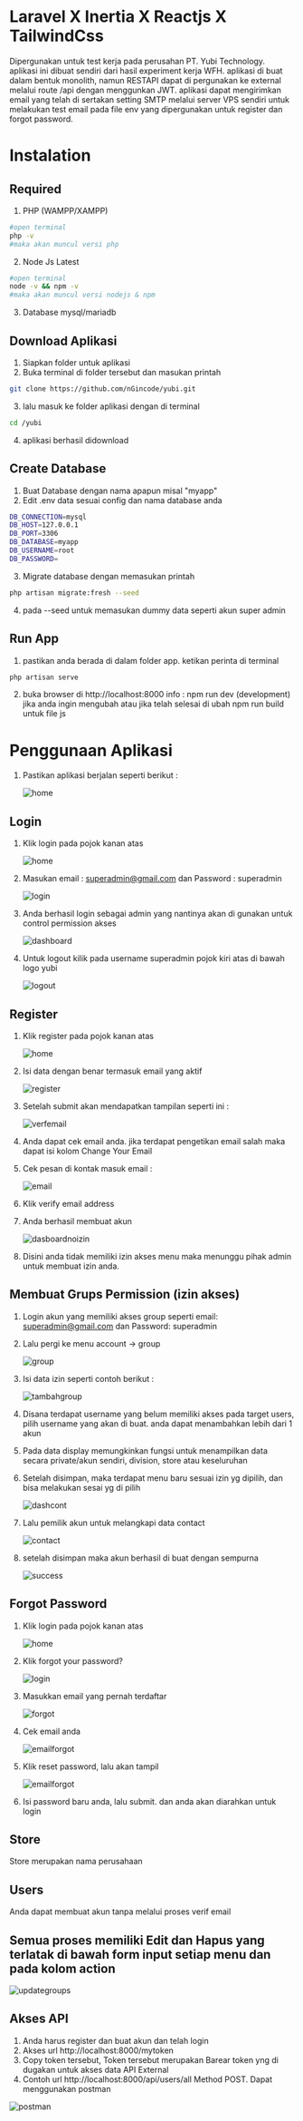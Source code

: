 # Laravel X Inertia X Reactjs X TailwindCss

Dipergunakan untuk test kerja pada perusahan PT. Yubi Technology. aplikasi ini dibuat sendiri dari hasil experiment kerja WFH.
aplikasi di buat dalam bentuk monolith, namun RESTAPI dapat di pergunakan ke external melalui route /api dengan menggunkan JWT.
aplikasi dapat mengirimkan email yang telah di sertakan setting SMTP melalui server VPS sendiri untuk melakukan test email pada file env yang dipergunakan untuk register dan forgot password.

# Instalation

## Required

1. PHP (WAMPP/XAMPP)

```bash
#open terminal
php -v
#maka akan muncul versi php
```

2. Node Js Latest

```bash
#open terminal
node -v && npm -v
#maka akan muncul versi nodejs & npm
```

3. Database mysql/mariadb

## Download Aplikasi

1. Siapkan folder untuk aplikasi
2. Buka terminal di folder tersebut dan masukan printah

```bash
git clone https://github.com/nGincode/yubi.git
```

3. lalu masuk ke folder aplikasi dengan di terminal

```bash
cd /yubi
```

4. aplikasi berhasil didownload

## Create Database

1. Buat Database dengan nama apapun misal "myapp"
2. Edit .env data sesuai config dan nama database anda

```bash
DB_CONNECTION=mysql
DB_HOST=127.0.0.1
DB_PORT=3306
DB_DATABASE=myapp
DB_USERNAME=root
DB_PASSWORD=
```

3. Migrate database dengan memasukan printah

```bash
php artisan migrate:fresh --seed
```

4. pada --seed untuk memasukan dummy data seperti akun super admin

## Run App

1. pastikan anda berada di dalam folder app. ketikan perinta di terminal

```bash
php artisan serve
```

2. buka browser di http://localhost:8000
   info : npm run dev (development) jika anda ingin mengubah atau jika telah selesai di ubah npm run build untuk file js

# Penggunaan Aplikasi

1. Pastikan aplikasi berjalan seperti berikut :

    ![home](public/tutorial/home.png)

## Login

1. Klik login pada pojok kanan atas

    ![home](public/tutorial/home.png)

2. Masukan email : superadmin@gmail.com dan Password : superadmin

    ![login](public/tutorial/login.png)

3. Anda berhasil login sebagai admin yang nantinya akan di gunakan untuk control permission akses

    ![dashboard](public/tutorial/dashboard.png)

4. Untuk logout kilik pada username superadmin pojok kiri atas di bawah logo yubi

    ![logout](public/tutorial/logout.png)

## Register

1. Klik register pada pojok kanan atas

    ![home](public/tutorial/home.png)

2. Isi data dengan benar termasuk email yang aktif

    ![register](public/tutorial/register.png)

3. Setelah submit akan mendapatkan tampilan seperti ini :

    ![verfemail](public/tutorial/verfemail.png)

4. Anda dapat cek email anda. jika terdapat pengetikan email salah maka dapat isi kolom Change Your Email

5. Cek pesan di kontak masuk email :

    ![email](public/tutorial/email.png)

6. Klik verify email address

7. Anda berhasil membuat akun

    ![dasboardnoizin](public/tutorial/dasboardnoizin.png)

8. Disini anda tidak memiliki izin akses menu maka menunggu pihak admin untuk membuat izin anda.

## Membuat Grups Permission (izin akses)

1. Login akun yang memiliki akses group seperti email: superadmin@gmail.com dan Password: superadmin

2. Lalu pergi ke menu account -> group

    ![group](public/tutorial/group.png)

3. Isi data izin seperti contoh berikut :

    ![tambahgroup](public/tutorial/tambahgroup.png)

4. Disana terdapat username yang belum memiliki akses pada target users, pilih username yang akan di buat. anda dapat menambahkan lebih dari 1 akun

5. Pada data display memungkinkan fungsi untuk menampilkan data secara private/akun sendiri, division, store atau keseluruhan

6. Setelah disimpan, maka terdapat menu baru sesuai izin yg dipilih, dan bisa melakukan sesai yg di pilih

    ![dashcont](public/tutorial/dashcont.png)

7. Lalu pemilik akun untuk melangkapi data contact

    ![contact](public/tutorial/contact.png)

8. setelah disimpan maka akun berhasil di buat dengan sempurna

    ![success](public/tutorial/success.png)

## Forgot Password

1. Klik login pada pojok kanan atas

    ![home](public/tutorial/home.png)

2. Klik forgot your password?

    ![login](public/tutorial/login.png)

3. Masukkan email yang pernah terdaftar

    ![forgot](public/tutorial/forgot.png)

4. Cek email anda

    ![emailforgot](public/tutorial/emailforgot.png)

5. Klik reset password, lalu akan tampil

    ![emailforgot](public/tutorial/resetpass.png)

6. Isi password baru anda, lalu submit. dan anda akan diarahkan untuk login

## Store

Store merupakan nama perusahaan

## Users

Anda dapat membuat akun tanpa melalui proses verif email

## Semua proses memiliki Edit dan Hapus yang terlatak di bawah form input setiap menu dan pada kolom action

![updategroups](public/tutorial/updategroups.png)

## Akses API

1. Anda harus register dan buat akun dan telah login
2. Akses url http://localhost:8000/mytoken
3. Copy token tersebut, Token tersebut merupakan Barear token yng di dugakan untuk akses data API External
4. Contoh url http://localhost:8000/api/users/all Method POST. Dapat menggunakan postman

![postman](public/tutorial/postman.png)
